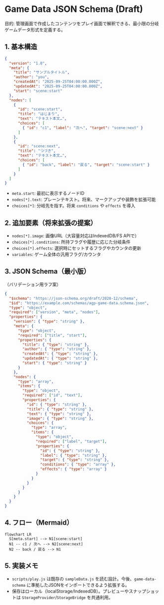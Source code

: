 # Game Data JSON Schema (Draft)

目的: 管理画面で作成したコンテンツをプレイ画面で解釈できる、最小限の分岐ゲームデータ形式を定義する。

## 1. 基本構造
```json
{
  "version": "1.0",
  "meta": {
    "title": "サンプルタイトル",
    "author": "you",
    "createdAt": "2025-09-25T04:00:00.000Z",
    "updatedAt": "2025-09-25T04:00:00.000Z",
    "start": "scene:start"
  },
  "nodes": [
    {
      "id": "scene:start",
      "title": "はじまり",
      "text": "テキスト本文…",
      "choices": [
        { "id": "c1", "label": "次へ", "target": "scene:next" }
      ]
    },
    {
      "id": "scene:next",
      "title": "つづき",
      "text": "テキスト本文…",
      "choices": [
        { "id": "back", "label": "戻る", "target": "scene:start" }
      ]
    }
  ]
}
```

- `meta.start`: 最初に表示するノードID
- `nodes[*].text`: プレーンテキスト。将来、マークアップや装飾を拡張可能
- `choices[*]`: 分岐先を指す。将来 `conditions` や `effects` を導入

## 2. 追加要素（将来拡張の提案）
- `nodes[*].image`: 画像URL（大容量対応はIndexedDB/FS APIで）
- `choices[*].conditions`: 所持フラグや履歴に応じた分岐条件
- `choices[*].effects`: 選択時にセットするフラグやカウンタの更新
- `variables`: ゲーム全体の汎用フラグ/カウンタ

## 3. JSON Schema（最小版）
（バリデーション用ラフ案）
```json
{
  "$schema": "https://json-schema.org/draft/2020-12/schema",
  "$id": "https://example.com/schemas/agp-game-data.schema.json",
  "type": "object",
  "required": ["version", "meta", "nodes"],
  "properties": {
    "version": { "type": "string" },
    "meta": {
      "type": "object",
      "required": ["title", "start"],
      "properties": {
        "title": { "type": "string" },
        "author": { "type": "string" },
        "createdAt": { "type": "string" },
        "updatedAt": { "type": "string" },
        "start": { "type": "string" }
      }
    },
    "nodes": {
      "type": "array",
      "items": {
        "type": "object",
        "required": ["id", "text"],
        "properties": {
          "id": { "type": "string" },
          "title": { "type": "string" },
          "text": { "type": "string" },
          "image": { "type": "string" },
          "choices": {
            "type": "array",
            "items": {
              "type": "object",
              "required": ["label", "target"],
              "properties": {
                "id": { "type": "string" },
                "label": { "type": "string" },
                "target": { "type": "string" },
                "conditions": { "type": "array" },
                "effects": { "type": "array" }
              }
            }
          }
        }
      }
    }
  }
}
```

## 4. フロー（Mermaid）
```mermaid
flowchart LR
  S[meta.start] --> N1[scene:start]
  N1 -- c1 / 次へ --> N2[scene:next]
  N2 -- back / 戻る --> N1
```

## 5. 実装メモ
- `scripts/play.js` は既存の `sampleData.js` を読む設計。今後、`game-data-schema` に準拠したJSONをインポートできるよう拡張する。
- 保存はローカル（localStorage/IndexedDB）。プレビューやスナップショットは `StorageProvider`/`StorageBridge` を共通利用。
